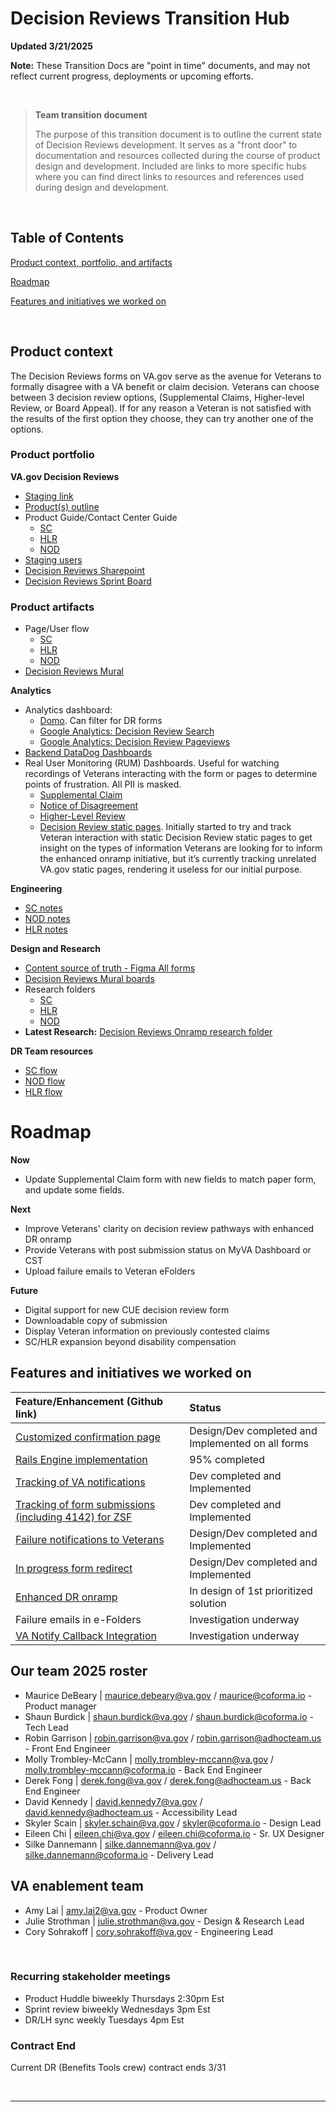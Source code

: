 # Decision Reviews Transition Hub

**Updated 3/21/2025**

**Note:** These Transition Docs are "point in time" documents, and may not reflect current progress, deployments or upcoming efforts.

<br>

>**Team transition document**
>
> The purpose of this transition document is to outline the current state of Decision Reviews development. It serves as a "front door" to documentation and resources collected during the course of product design and development. Included are links to more specific hubs where you can find direct links to resources and references used during design and development.
> 

<br>

## Table of Contents
[Product context, portfolio, and artifacts](#product-context)

[Roadmap](#roadmap)

[Features and initiatives we worked on](#Features-and-initiatives-we-worked-on)



<br>

## Product context 

The Decision Reviews forms on VA.gov serve as the avenue for Veterans to formally disagree with a VA benefit or claim decision. Veterans can choose between 3 decision review options, (Supplemental Claims, Higher-level Review, or Board Appeal). If for any reason a Veteran is not satisfied with the results of the first option they choose, they can try another one of the options. 
<br>

### Product portfolio
**VA.gov Decision Reviews**
- [Staging link](https://staging.va.gov/decision-reviews/)
- [Product(s) outline](https://github.com/department-of-veterans-affairs/va.gov-team/tree/master/products/decision-reviews)
- Product Guide/Contact Center Guide
  - [SC](https://github.com/department-of-veterans-affairs/va.gov-team/tree/master/products/decision-reviews/Supplemental-Claims/product-guides)
  - [HLR](https://github.com/department-of-veterans-affairs/va.gov-team/tree/master/products/decision-reviews/higher-level-review/product-guide)
  - [NOD](https://github.com/department-of-veterans-affairs/va.gov-team/tree/master/products/decision-reviews/Notice-of-Disagreement/product-guide)
- [Staging users](https://github.com/department-of-veterans-affairs/va.gov-team-sensitive/blob/master/Administrative/vagov-users/mvi-staging-users.csv)
- [Decision Reviews Sharepoint](https://dvagov.sharepoint.com/sites/vaabdvro/Shared%20Documents/Forms/AllItems.aspx?FolderCTID=0x01200073ECFC0A16DB51439C06C6FDC0E92947&id=%2Fsites%2Fvaabdvro%2FShared%20Documents%2FDecision%20Reviews&viewid=3fa7a9bb%2D3d4e%2D44c2%2Db93f%2D629268a08e72)
- [Decision Reviews Sprint Board](https://github.com/orgs/department-of-veterans-affairs/projects/1434/views/3) 


### Product artifacts
- Page/User flow
  - [SC](https://www.figma.com/design/2LGebZcUuu5Iqh4QLPII6A/Supplemental-Claims-(VA-0995)?node-id=0-1&p=f&t=U7MHBB8Ns7JpvYCh-0)
  - [HLR](https://www.figma.com/design/OxukHeNtSkCDbdmLxD5k9A/Higher-Level-Review-(VA-0996)?node-id=0-1&p=f&t=yACv2Dpvi8j4xYxV-0)
  - [NOD](https://www.figma.com/design/BplQkEDZzD8NPPNmLrhvXv/Request-a-Board-Appeal-%2F-Notice-of-Disagreement-(VA-10182)?node-id=0-1&p=f&t=fw6AyZJPYqjFBiKf-0)
- [Decision Reviews Mural](https://app.mural.co/t/departmentofveteransaffairs9999/r/1613770853903?folderUuid=0583ef8a-a5f7-408c-a7c1-5f14311a73cf)
  



**Analytics**
- Analytics dashboard: 
     - [Domo](https://va-gov.domo.com/page/447193050). Can filter for DR forms
     - [Google Analytics: Decision Review Search](https://analytics.google.com/analytics/web/#/analysis/p419143770/edit/xIW7ShjIT_Sibfti0qGIBw)
     - [Google Analytics: Decision Review Pageviews](https://analytics.google.com/analytics/web/#/analysis/p419143770/edit/MIZEyp6aTHOWE_d124MGqg)
- [Backend DataDog Dashboards](https://github.com/orgs/department-of-veterans-affairs/projects/1434/views/3?pane=issue&itemId=100169647&issue=department-of-veterans-affairs%7Cva.gov-team%7C104242)
- Real User Monitoring (RUM) Dashboards. Useful for watching recordings of Veterans interacting with the form or pages to determine points of frustration. All PII is masked.
  - [Supplemental Claim](https://vagov.ddog-gov.com/rum/replay/search?query=%40application.id%3A2779ccc3-be87-4b2d-a757-9ff54b58761b&replay_tab=all&from_ts=1741808233730&to_ts=1742413033730&live=true)
  - [Notice of Disagreement](https://vagov.ddog-gov.com/rum/replay/search?query=%40application.id%3Acabce133-7a68-46ba-ac9b-68c57e8375eb&replay_tab=all&from_ts=1741808233730&to_ts=1742413033730&live=true)
  - [Higher-Level Review](https://vagov.ddog-gov.com/rum/replay/search?query=%40application.id%3A321995f8-5fed-4b4f-907b-e3f5ec34c28f&replay_tab=all&from_ts=1741808233730&to_ts=1742413033730&live=true)
  - [Decision Review static pages](https://vagov.ddog-gov.com/rum/replay/search?query=%40application.id%3A133801ec-0b13-4a6f-9689-bd937a1ddf27&replay_tab=all&from_ts=1741808233730&to_ts=1742413033730&live=true). Initially started to try and track Veteran interaction with static Decision Review static pages to get insight on the types of information Veterans are looking for to inform the enhanced onramp initiative, but it’s currently tracking unrelated VA.gov static pages, rendering it useless for our initial purpose.

**Engineering**

- [SC notes](https://github.com/department-of-veterans-affairs/va.gov-team/blob/master/products/decision-reviews/Supplemental-Claims/engineering)
- [NOD notes](https://github.com/department-of-veterans-affairs/va.gov-team/blob/master/products/decision-reviews/Notice-of-Disagreement/engineering)
- [HLR notes](https://github.com/department-of-veterans-affairs/va.gov-team/blob/master/products/decision-reviews/higher-level-review/engineering)

**Design and Research**

- [Content source of truth - Figma All forms](https://www.figma.com/files/team/1278375444205744118/project/176170255?fuid=1240762209512275545)
- [Decision Reviews Mural boards](https://app.mural.co/t/departmentofveteransaffairs9999/r/1613770853903?folderUuid=0583ef8a-a5f7-408c-a7c1-5f14311a73cf)
- Research folders
  - [SC](https://github.com/department-of-veterans-affairs/va.gov-team/tree/master/products/decision-reviews/Supplemental-Claims/Research)
  - [HLR](https://github.com/department-of-veterans-affairs/va.gov-team/tree/master/products/decision-reviews/higher-level-review/research)
  - [NOD](https://github.com/department-of-veterans-affairs/va.gov-team/tree/master/products/decision-reviews/Notice-of-Disagreement/Research)
- **Latest Research:** [Decision Reviews Onramp research folder](https://github.com/department-of-veterans-affairs/va.gov-team/tree/master/products/decision-reviews/research/decision-reviews-onramp-2025)

**DR Team resources**

- [SC flow](https://github.com/department-of-veterans-affairs/va.gov-team/blob/master/products/decision-reviews/Supplemental-Claims/supplemental-claims-flow.md)
- [NOD flow](https://github.com/department-of-veterans-affairs/va.gov-team/blob/master/products/decision-reviews/Notice-of-Disagreement/NOD_flow.md)
- [HLR flow](https://github.com/department-of-veterans-affairs/va.gov-team/blob/master/products/decision-reviews/higher-level-review/HLR_flow.md)


# Roadmap

**Now**
- Update Supplemental Claim form with new fields to match paper form, and update some fields.
  
**Next**
- Improve Veterans' clarity on decision review pathways with enhanced DR onramp
- Provide Veterans with post submission status on MyVA Dashboard or CST
- Upload failure emails to Veteran eFolders
  
**Future**
- Digital support for new CUE decision review form
- Downloadable copy of submission
- Display Veteran information on previously contested claims
- SC/HLR expansion beyond disability compensation
 


## Features and initiatives we worked on

| Feature/Enhancement (Github link)| Status |
| :--- | :--- |
| [Customized confirmation page](https://github.com/orgs/department-of-veterans-affairs/projects/1434/views/5?filterQuery=confirmation+page)| Design/Dev completed and Implemented on all forms |
| [Rails Engine implementation](https://github.com/orgs/department-of-veterans-affairs/projects/1434/views/5?filterQuery=engine) | 95% completed |
| [Tracking of VA notifications](https://github.com/department-of-veterans-affairs/va.gov-team/issues/94148) | Dev completed and Implemented|
| [Tracking of form submissions (including 4142) for ZSF](https://github.com/department-of-veterans-affairs/va.gov-team/issues/95001)| Dev completed and Implemented|
| [Failure notifications to Veterans](https://github.com/orgs/department-of-veterans-affairs/projects/1434/views/5?filterQuery=failure+email&pane=issue&itemId=82258636&issue=department-of-veterans-affairs%7Cva.gov-team%7C84372) | Design/Dev completed and Implemented |
| [In progress form redirect](https://github.com/department-of-veterans-affairs/va.gov-team/issues/101571) | Design/Dev completed and Implemented|
| [Enhanced DR onramp](https://github.com/department-of-veterans-affairs/va.gov-team/blob/master/products/decision-reviews/Enhanced-DR-Onramp-Initiative%20Brief.md) | In design of 1st prioritized solution |
| Failure emails in e-Folders | Investigation underway |
| [VA Notify Callback Integration](https://github.com/department-of-veterans-affairs/va.gov-team/issues/105199) |Investigation underway|


## Our team 2025 roster

- Maurice DeBeary | maurice.debeary@va.gov / maurice@coforma.io - Product manager
- Shaun Burdick | shaun.burdick@va.gov / shaun.burdick@coforma.io - Tech Lead
- Robin Garrison | robin.garrison@va.gov / robin.garrison@adhocteam.us - Front End Engineer
- Molly Trombley-McCann | molly.trombley-mccann@va.gov / molly.trombley-mccann@coforma.io - Back End Engineer
- Derek Fong | derek.fong@va.gov / derek.fong@adhocteam.us - Back End Engineer
- David Kennedy | david.kennedy7@va.gov / david.kennedy@adhocteam.us - Accessibility Lead
- Skyler Scain | skyler.schain@va.gov / skyler@coforma.io - Design Lead
- Eileen Chi | eileen.chi@va.gov / eileen.chi@coforma.io - Sr. UX Designer
- Silke Dannemann | silke.dannemann@va.gov / silke.dannemann@coforma.io - Delivery Lead

## VA enablement team

- Amy Lai | amy.lai2@va.gov - Product Owner
- Julie Strothman | julie.strothman@va.gov - Design & Research Lead
- Cory Sohrakoff | cory.sohrakoff@va.gov - Engineering Lead

<br>

### Recurring stakeholder meetings
- Product Huddle biweekly Thursdays 2:30pm Est
- Sprint review biweekly Wednesdays 3pm Est
- DR/LH sync weekly Tuesdays 4pm Est

### Contract End
Current DR (Benefits Tools crew) contract ends 3/31

<br>

---

